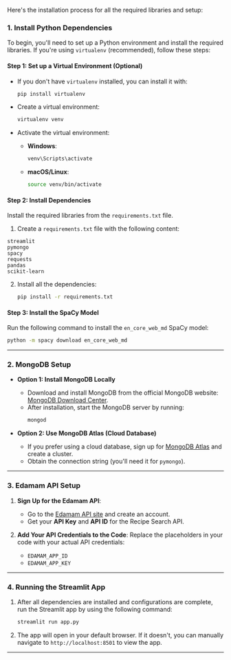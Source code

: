 Here's the installation process for all the required libraries and setup:

### **1. Install Python Dependencies**

To begin, you'll need to set up a Python environment and install the required libraries. If you're using `virtualenv` (recommended), follow these steps:

#### **Step 1: Set up a Virtual Environment (Optional)**
- If you don't have `virtualenv` installed, you can install it with:
  ```bash
  pip install virtualenv
  ```

- Create a virtual environment:
  ```bash
  virtualenv venv
  ```

- Activate the virtual environment:
  - **Windows**:
    ```bash
    venv\Scripts\activate
    ```
  - **macOS/Linux**:
    ```bash
    source venv/bin/activate
    ```

#### **Step 2: Install Dependencies**
Install the required libraries from the `requirements.txt` file.

1. Create a `requirements.txt` file with the following content:

```plaintext
streamlit
pymongo
spacy
requests
pandas
scikit-learn
```

2. Install all the dependencies:
   ```bash
   pip install -r requirements.txt
   ```

#### **Step 3: Install the SpaCy Model**
Run the following command to install the `en_core_web_md` SpaCy model:

```bash
python -m spacy download en_core_web_md
```

---

### **2. MongoDB Setup**

- **Option 1: Install MongoDB Locally**
  - Download and install MongoDB from the official MongoDB website: [MongoDB Download Center](https://www.mongodb.com/try/download/community).
  - After installation, start the MongoDB server by running:
    ```bash
    mongod
    ```

- **Option 2: Use MongoDB Atlas (Cloud Database)**
  - If you prefer using a cloud database, sign up for [MongoDB Atlas](https://www.mongodb.com/cloud/atlas) and create a cluster.
  - Obtain the connection string (you'll need it for `pymongo`).

---

### **3. Edamam API Setup**

1. **Sign Up for the Edamam API**:
   - Go to the [Edamam API site](https://developer.edamam.com/) and create an account.
   - Get your **API Key** and **API ID** for the Recipe Search API.

2. **Add Your API Credentials to the Code**:
   Replace the placeholders in your code with your actual API credentials:
   - `EDAMAM_APP_ID`
   - `EDAMAM_APP_KEY`

---

### **4. Running the Streamlit App**

1. After all dependencies are installed and configurations are complete, run the Streamlit app by using the following command:
   ```bash
   streamlit run app.py
   ```

2. The app will open in your default browser. If it doesn't, you can manually navigate to `http://localhost:8501` to view the app.

---


